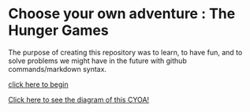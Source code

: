 # Choose your own adventure : The Hunger Games

The purpose of creating this repository was to learn, to have fun, and to solve problems we might have in the future with github commands/markdown syntax. 

[click here to begin](decisions/1-introduction.md)

[Click here to see the diagram of this CYOA!](https://docs.google.com/drawings/d/1v3JTQ4t2mgRECT2PQZI_ccz-4IA8_8NljTadSB3UKPs/edit?pli=1)

